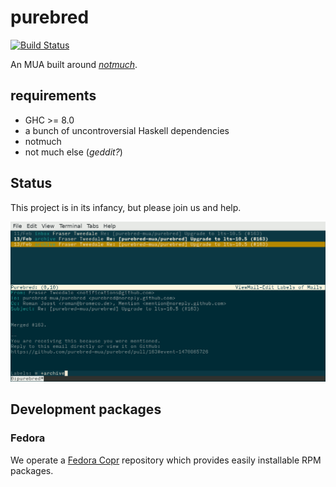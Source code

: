 # purebred

[![Build Status](https://travis-ci.org/purebred-mua/purebred.svg?branch=master)](https://travis-ci.org/purebred-mua/purebred)

An MUA built around [*notmuch*](https://notmuchmail.org/).

## requirements

- GHC >= 8.0
- a bunch of uncontroversial Haskell dependencies
- notmuch
- not much else (*geddit?*)

## Status

This project is in its infancy, but please join us and help.

![](screenshot.png)

## Development packages
### Fedora

We operate a
[Fedora Copr](https://copr.fedorainfracloud.org/coprs/romanofski/purebred/)
repository which provides easily installable RPM packages.
